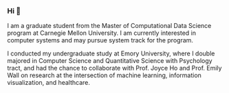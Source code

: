 ### Hi 👋

I am a graduate student from the Master of Computational Data Science program at Carnegie Mellon University. I am currently interested in computer systems and may pursue system track for the program.

I conducted my undergraduate study at Emory University, where I double majored in Computer Science and Quantitative Science with Psychology tract, and had the chance to collaborate with Prof. Joyce Ho and Prof. Emily Wall on research at the intersection of machine learning, information visualization, and healthcare.

